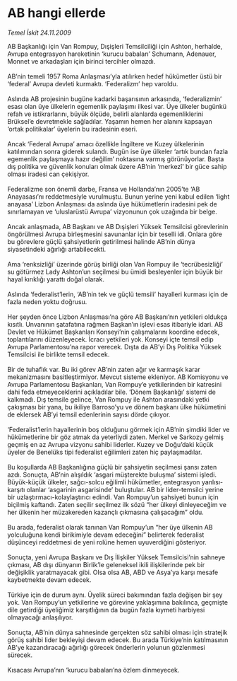 # AB hangi ellerde

*Temel İskit 24.11.2009*

<div class="taraf_structure_2col_1zq">
<div class="margen_n">



 <p>AB Başkanlığı için Van Rompuy, Dışişleri Temsilciliği için Ashton, herhalde, Avrupa entegrasyon hareketinin ‘kurucu babaları’ Schumann, Adenauer, Monnet ve arkadaşları için birinci tercihler olmazdı. <br/><br/>AB’nin temeli 1957 Roma Anlaşması’yla atılırken hedef hükümetler üstü bir ‘federal’ Avrupa devleti kurmaktı. ‘Federalizm’ hep varoldu. <br/><br/>Aslında AB projesinin bugüne kadarki başarısının arkasında, ‘federalizmin’ esası olan üye ülkelerin egemenlik paylaşımı ilkesi var. Üye ülkeler bugünkü refah ve istikrarlarını, büyük ölçüde, belirli alanlarda egemenliklerini Brüksel’e devretmekle sağladılar. Yaşamın hemen her alanını kapsayan ‘ortak politikalar’ üyelerin bu iradesinin eseri. <br/><br/>Ancak ‘Federal Avrupa’ amacı özellikle İngiltere ve Kuzey ülkelerinin katılımından sonra giderek sulandı. Bugün ise üye ülkeler ‘artık bundan fazla egemenlik paylaşmaya hazır değilim’ noktasına varmış görünüyorlar. Başta dış politika ve güvenlik konuları olmak üzere AB’nin ‘merkezî’ bir güce sahip olması iradesi can çekişiyor. <br/><br/>Federalizme son önemli darbe, Fransa ve Hollanda’nın 2005’te ‘AB Anayasası’nı reddetmesiyle vurulmuştu. Bunun yerine yeni kabul edilen ‘light anayasa’ Lizbon Anlaşması da aslında üye hükümetlerin iradesini pek de sınırlamayan ve ‘uluslarüstü Avrupa’ vizyonunun çok uzağında bir belge. <br/><br/>Ancak anlaşmada, AB Başkanı ve AB Dışişleri Yüksek Temsilcisi görevlerinin öngörülmesi Avrupa birleşmesini savunanlar için bir teselli idi. Onlara göre bu görevlere güçlü şahsiyetlerin getirilmesi halinde AB’nin dünya siyasetindeki ağırlığı artabilecekti. <br/><br/>Ama ‘renksizliği’ üzerinde görüş birliği olan Van Rompuy ile ‘tecrübesizliği’ su götürmez Lady Ashton’un seçilmesi bu ümidi besleyenler için büyük bir hayal kırıklığı yarattı doğal olarak. <br/><br/>Aslında ‘federalist’lerin, ‘AB’nin tek ve güçlü temsili’ hayalleri kurması için de fazla neden yoktu doğrusu. <br/><br/>Her şeyden önce Lizbon Anlaşması’na göre AB Başkanı’nın yetkileri oldukça kısıtlı. Unvanının şatafatına rağmen Başkan’ın işlevi esas itibariyle idari. AB Devlet ve Hükümet Başkanları Konseyi’nin çalışmalarını koordine edecek, toplantılarını düzenleyecek. İcracı yetkileri yok. Konseyi içte temsil edip Avrupa Parlamentosu’na rapor verecek. Dışta da AB’yi Dış Politika Yüksek Temsilcisi ile birlikte temsil edecek. <br/><br/>Bir de tuhaflık var. Bu iki görev AB’nin zaten ağır ve karmaşık karar mekanizmasını basitleştirmiyor. Mevcut sisteme ekleniyor. AB Komisyonu ve Avrupa Parlamentosu Başkanları, Van Rompuy’e yetkilerinden bir katresini dahi feda etmeyeceklerini açıkladılar bile. ‘Dönem Başkanlığı’ sistemi de kalkmadı. Dış temsile gelince, Van Rompuy ile Ashton arasındaki yetki çakışması bir yana, bu ikiliye Barroso’yu ve dönem başkanı ülke hükümetini de eklersek AB’yi temsil edenlerinin sayısı dörde çıkıyor. <br/><br/>‘Federalist’lerin hayallerinin boş olduğunu görmek için AB’nin şimdiki lider ve hükümetlerine bir göz atmak da yeterliydi zaten. Merkel ve Sarkozy gelmiş geçmiş en az Avrupa vizyonu sahibi liderler. Kuzey ve Doğu’daki küçük üyeler de Benelüks tipi federalist eğilimleri zaten hiç paylaşmadılar. <br/><br/>Bu koşullarda AB Başkanlığına güçlü bir şahsiyetin seçilmesi şansı zaten azdı. Sonuçta, AB’nin alışıldık ‘asgari müşterekte buluşma’ sistemi işledi. Büyük-küçük ülkeler, sağcı-solcu eğilimli hükümetler, entegrasyon yanlısı-karşıtı olanlar ‘asgarinin asgarisinde’ buluştular. AB bir lider-temsilci yerine bir uzlaştırmacı-kolaylaştırıcı edindi. Van Rompuy’un şahsiyeti bunun için biçilmiş kaftandı. Zaten seçilir seçilmez ilk sözü “her ülkeyi dinleyeceğim ve her ülkenin her müzakereden kazançlı çıkmasına çalışacağım” oldu. <br/><br/>Bu arada, federalist olarak tanınan Van Rompuy’un “her üye ülkenin AB yolculuğuna kendi birikimiyle devam edeceğini” belirterek federalist düşünceyi reddetmesi de yeni rolüne hemen uyuverdiğini gösteriyor. <br/><br/>Sonuçta, yeni Avrupa Başkanı ve Dış İlişkiler Yüksek Temsilcisi’nin sahneye çıkması, AB dışı dünyanın Birlik’le geleneksel ikili ilişkilerinde pek bir değişiklik yaratmayacak gibi. Olsa olsa AB, ABD ve Asya’ya karşı mesafe kaybetmekte devam edecek. <br/><br/>Türkiye için de durum aynı. Üyelik süreci bakımından fazla değişen bir şey yok. Van Rompuy’un yetkilerine ve görevine yaklaşımına bakılınca, geçmişte dile getirdiği üyeliğimiz karşıtlığının da bugün fazla kıymeti harbiyesi olmayacağı anlaşılıyor. <br/><br/>Sonuçta, AB’nin dünya sahnesinde gerçekten söz sahibi olması için stratejik görüş sahibi lider bekleyişi devam edecek. Bu arada Türkiye’nin katılmasının AB’ye kazandıracağı ağırlığı görecek önderlerin yolunun gözlenmesi sürecek. <br/><br/>Kısacası Avrupa’nın ‘kurucu babaları’na özlem dinmeyecek.</p>
<br/>
<br/>
<br/>



<br/>


<div id="taraf_not">
</div>

</div>


</div>
